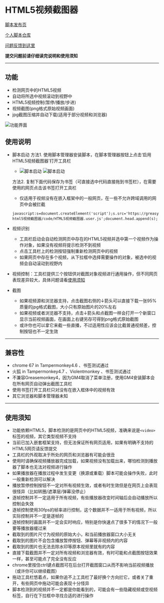 HTML5视频截图器
=========================

[脚本发布页](https://greasyfork.org/zh-CN/scripts/370819)

[个人脚本仓库](https://github.com/indefined/UserScripts)

[问题反馈到这里](https://github.com/indefined/UserScripts/issues)

**提交问题前请仔细读完说明和使用须知**

-------------------------
## 功能

- 检测网页中的HTML5视频
- 自动将所选中视频滚动到视野中
- HTML5视频控制(暂停/播放/步进)
- 视频截图(png格式原始视频画面)
- jpg截图压缩并自动下载(适用于部分视频和浏览器)

![功能界面](https://greasyfork.org/system/screenshots/screenshots/000/011/874/original/HTML5VideoCapture.capture.jpg)

## 使用说明
- 脚本启动
  方法1. 使用脚本管理器安装脚本，在脚本管理器按钮上点击‘启用HTML5视频截图器’打开工具栏
    - ![脚本启动](https://greasyfork.org/system/screenshots/screenshots/000/011/875/original/HTML5VideoCapture.TM.jpg) ![脚本启动](https://greasyfork.org/system/screenshots/screenshots/000/011/876/original/HTML5VideoCapture.VM.jpg)

  方法2. 复制下面代码保存为书签（可直接选中代码直接拖到书签栏），在需要使用的网页点击该书签打开工具栏
    - 仅适用于视频没有在嵌入框架中的一般网页，在一些不允许跨域调用的网页中会被拦截

  ```
  javascript:s=document.createElement('script');s.src='https://greasyfork.org/scripts/370819-html5视频截图器/code/HTML5视频截图器.user.js';document.head.append(s);
  ```

- 视频识别
  - 工具栏启动会自动检测网页中存在的HTML5视频并选中第一个视频作为操作对象，如果没有视频将提示检测不到视频
  - 点击工具栏上的检测按钮强制重新检测网页中的视频
  - 如果网页中存在多个视频，从下拉框中选择需要操作的对象，被选中的视频会自动滚动到视野内

- 视频控制：工具栏提供三个按钮供对截图对象视频进行通用操作，但不同网页表现差异较大，具体问题请看[使用须知](#使用须知)

- 截图
  - 如果视频源和浏览器支持，点击截图右侧的↓箭头可以直接下载一张95%质量的jpg格式截图，大小只有原始图片的20%左右
  - 如果视频或者浏览器不支持，点击↓箭头和点截图一样会打开一个新窗口显示当前视频画面，在画面上右键另存可得到png格式原始截图
  - 或许你也可以拿它来截一些直播，不过适用性应该会比截普通视频差，控制按钮也不一定生效

-------------------------
## 兼容性

- chrome 67 in Tampermonkey4.6 、书签测试通过
- 火狐 in Tampermonkey4.7 、Violentmonkey 、书签测试通过
- 不兼容Greasemonkey4，因为GM4取消了菜单注册，使用GM4安装脚本会在所有网页自动弹出截图工具栏
- 使用书签打开工具栏只对没有在嵌入框体中的视频有效
- 其它浏览器和脚本管理器未知

-------------------------
## 使用须知

- 功能依赖HTML5，脚本检测的是网页中的HTML5视频，准确来说是`<video>`标签的视频，其它类型视频不支持
- 当前已加入嵌套框架支持，但无法保证所有网页适用，如果有明确不支持的HTML5网页请反馈提交
- 工具栏的外观取决于所处的网页和浏览器有可能会很丑
- 使用时请确保视频播放器完成加载，如果视频没有加载出来，哪怕检测到播放器了脚本也无法对视频进行操作
- 如果播放器在播放过程中发生变更（换源或重载）脚本可能会操作失败，此时一般重新检测可以解决
- 播放暂停控制按钮不一定对所有视频生效，或者有时生效但是在网页上会表现很怪异（比如转圈/遮罩层/弹幕没停止）
- 逐帧控制并不一定适用于所有视频，有些播放器改变时间轴后会自动播放所以控制会失效
- 逐帧控制使用30fps的帧率进行控制，这个数据并不一适用于所有视频，所以实际控制并不一定是逐帧的
- 逐帧控制时画面并不一定会实时响应，特别是你快速点了很多下的情况下一般要等播放器缓过来
- 截取到的图片尺寸为视频的原始大小，和当前播放器窗口大小无关
- 截取到的图片不会包含播放暂停按钮、弹幕等非视频内的内容
- 截取到的图片也无法去除水印等原本视频里就有的内容
- 直接下载截图并不一定对所有视频和浏览器有效，有时可能和点截图按钮效果一样，甚至可能点了完全没有反应
- chrome里按住ctrl键点截图可在后台打开截图窗口从而不影响当前视频播放（或许你可以继续截图）
- 拖动工具栏悠着点，如果你追不上工具栏了最好换个方向拦它，或者关了重开，有些网页中拖动可能会表现十分怪异
- 脚本检测到的视频并不一定都是你能看到的，可能会有一些隐藏视频或空视频标签，自行在下拉框中寻找合适的进行操作
